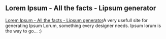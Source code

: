 <article><h2>Lorem Ipsum - All the facts - Lipsum generator</h2><a href="http://www.lipsum.com/">Lorem Ipsum - All the facts - Lipsum generator</a>A very usefull site for generating Ipsum Lorum, something every designer needs. Ipsum lorum is the way to go... :)</article>